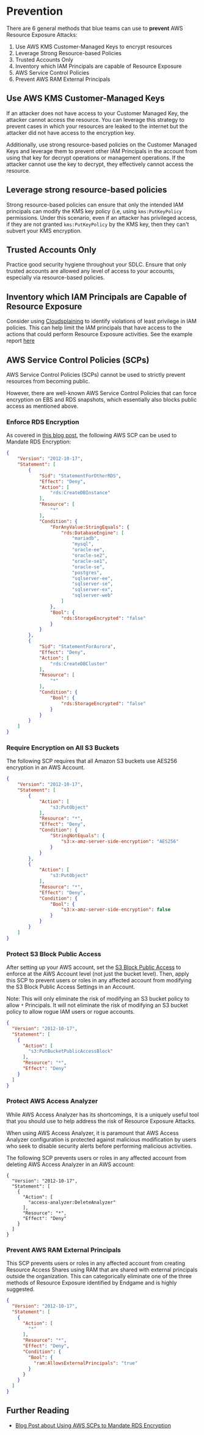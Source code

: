 # Prevention

There are 6 general methods that blue teams can use to **prevent** AWS Resource Exposure Attacks:

1. Use AWS KMS Customer-Managed Keys to encrypt resources
2. Leverage Strong Resource-based Policies
3. Trusted Accounts Only
4. Inventory which IAM Principals are capable of Resource Exposure
5. AWS Service Control Policies
6. Prevent AWS RAM External Principals

## Use AWS KMS Customer-Managed Keys

If an attacker does not have access to your Customer Managed Key, the attacker cannot access the resource. You can leverage this strategy to prevent cases in which your resources are leaked to the internet but the attacker did not have access to the encryption key.

Additionally, use strong resource-based policies on the Customer Managed Keys and leverage them to prevent other IAM Principals in the account from using that key for decrypt operations or management operations. If the attacker cannot use the key to decrypt, they effectively cannot access the resource.

## Leverage strong resource-based policies

Strong resource-based policies can ensure that only the intended IAM principals can modify the KMS key policy (i.e, using `kms:PutKeyPolicy` permissions. Under this scenario, even if an attacker has privileged access, if they are not granted `kms:PutKeyPolicy` by the KMS key, then they can't subvert your KMS encryption.

## Trusted Accounts Only

Practice good security hygiene throughout your SDLC. Ensure that only trusted accounts are allowed any level of access to your accounts, especially via resource-based policies.

## Inventory which IAM Principals are Capable of Resource Exposure

Consider using [Cloudsplaining](https://github.com/salesforce/cloudsplaining/#cloudsplaining) to identify violations of least privilege in IAM policies. This can help limit the IAM principals that have access to the actions that could perform Resource Exposure activities. See the example report [here](https://opensource.salesforce.com/cloudsplaining/)

## AWS Service Control Policies (SCPs)

AWS Service Control Policies (SCPs) cannot be used to strictly prevent resources from becoming public.

However, there are well-known AWS Service Control Policies that can force encryption on EBS and RDS snapshots, which essentially also blocks public access as mentioned above.

### Enforce RDS Encryption

As covered in [this blog post](https://medium.com/@cbchhaya/aws-scp-to-mandate-rds-encryption-6b4dc8b036a), the following AWS SCP can be used to Mandate RDS Encryption:

```json
{
    "Version": "2012-10-17",
    "Statement": [
        {
            "Sid": "StatementForOtherRDS",
            "Effect": "Deny",
            "Action": [
                "rds:CreateDBInstance"
            ],
            "Resource": [
                "*"
            ],
            "Condition": {
                "ForAnyValue:StringEquals": {
                    "rds:DatabaseEngine": [
                        "mariadb",
                        "mysql",
                        "oracle-ee",
                        "oracle-se2",
                        "oracle-se1",
                        "oracle-se",
                        "postgres",
                        "sqlserver-ee",
                        "sqlserver-se",
                        "sqlserver-ex",
                        "sqlserver-web"
                    ]
                },
                "Bool": {
                    "rds:StorageEncrypted": "false"
                }
            }
        },
        {
            "Sid": "StatementForAurora",
            "Effect": "Deny",
            "Action": [
                "rds:CreateDBCluster"
            ],
            "Resource": [
                "*"
            ],
            "Condition": {
                "Bool": {
                    "rds:StorageEncrypted": "false"
                }
            }
        }
    ]
}
```

### Require Encryption on All S3 Buckets

The following SCP requires that all Amazon S3 buckets use AES256 encryption in an AWS Account.

```json
{
    "Version": "2012-10-17",
    "Statement": [
        {
            "Action": [
                "s3:PutObject"
            ],
            "Resource": "*",
            "Effect": "Deny",
            "Condition": {
                "StringNotEquals": {
                    "s3:x-amz-server-side-encryption": "AES256"
                }
            }
        },
        {
            "Action": [
                "s3:PutObject"
            ],
            "Resource": "*",
            "Effect": "Deny",
            "Condition": {
                "Bool": {
                    "s3:x-amz-server-side-encryption": false
                }
            }
        }
    ]
}
```

### Protect S3 Block Public Access

After setting up your AWS account, set the [S3 Block Public Access](https://docs.aws.amazon.com/AmazonS3/latest/userguide/access-control-block-public-access.html) to enforce at the AWS Account level (not just the bucket level). Then, apply this SCP to prevent users or roles in any affected account from modifying the S3 Block Public Access Settings in an Account.

Note: This will only eliminate the risk of modifying an S3 bucket policy to allow `*` Principals. It will not eliminate the risk of modifying an S3 bucket policy to allow rogue IAM users or rogue accounts.

```json
{
  "Version": "2012-10-17",
  "Statement": [
    {
      "Action": [
        "s3:PutBucketPublicAccessBlock"
      ],
      "Resource": "*",
      "Effect": "Deny"
    }
  ]
}
```

### Protect AWS Access Analyzer

While AWS Access Analyzer has its shortcomings, it is a uniquely useful tool that you should use to help address the risk of Resource Exposure Attacks.

When using AWS Access Analyzer, it is paramount that AWS Access Analyzer configuration is protected against malicious modification by users who seek to disable security alerts before performing malicious activities.

The following SCP prevents users or roles in any affected account from deleting AWS Access Analyzer in an AWS account:

```
{
  "Version": "2012-10-17",
  "Statement": [
    {
      "Action": [
        "access-analyzer:DeleteAnalyzer"
      ],
      "Resource": "*",
      "Effect": "Deny"
    }
  ]
}
```


### Prevent AWS RAM External Principals

This SCP prevents users or roles in any affected account from creating Resource Access Shares using RAM that are shared with external principals outside the organization. This can categorically eliminate one of the three methods of Resource Exposure identified by Endgame and is highly suggested.

```json
{
  "Version": "2012-10-17",
  "Statement": [
    {
      "Action": [
        "*"
      ],
      "Resource": "*",
      "Effect": "Deny",
      "Condition": {
        "Bool": {
          "ram:AllowsExternalPrincipals": "true"
        }
      }
    }
  ]
}
```


## Further Reading

* [Blog Post about Using AWS SCPs to Mandate RDS Encryption](https://medium.com/@cbchhaya/aws-scp-to-mandate-rds-encryption-6b4dc8b036a)